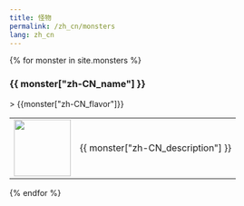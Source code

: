 ```yaml
---
title: 怪物
permalink: /zh_cn/monsters
lang: zh_cn
---
```

{% for monster in site.monsters %}
<h3 id = '{{monster.tile_id}}'>{{ monster["zh-CN_name"] }}</h3>
> {{monster["zh-CN_flavor"]}}
<table>
    <tr>
        <td width = '100'>
            <img width = '100' height = '100' src = '{{site.baseurl}}{{ monster.image }}' />
        </td>
        <td>{{ monster["zh-CN_description"] }}</td>
    </tr>
</table>
{% endfor %}


